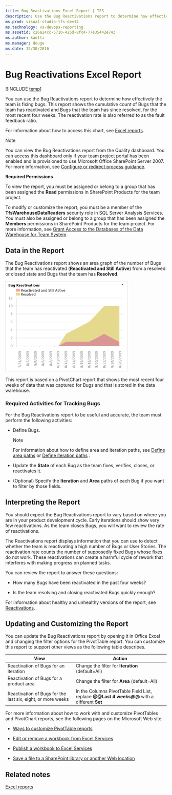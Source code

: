 ```yaml
---
title: Bug Reactivations Excel Report | TFS
description: Use the Bug Reactivations report to determine how effectively the team is fixing bugs - Team Foundation Server (TFS)
ms.prod: visual-studio-tfs-dev14
ms.technology: vs-devops-reporting
ms.assetid: c26a24cc-5710-425d-8fc4-77e35442e743
ms.author: kaelli
ms.manager: douge
ms.date: 12/30/2016
---
```

# Bug Reactivations Excel Report

[!INCLUDE [temp](../_shared/tfs-header-17-15.md)]

You can use the Bug Reactivations report to determine how effectively the team is fixing bugs. This report shows the cumulative count of Bugs that the team has reactivated and Bugs that the team has since resolved, for the most recent four weeks. The reactivation rate is also referred to as the fault feedback ratio.  
  
 For information about how to access this chart, see [Excel reports](excel-reports.md).  
  
> [!NOTE]
>  You can view the Bug Reactivations report from the Quality dashboard. You can access this dashboard only if your team project portal has been enabled and is provisioned to use Microsoft Office SharePoint Server 2007. For more information, see [Configure or redirect process guidance](../sharepoint-dashboards/configure-or-redirect-process-guidance.md).  
  
 **Required Permissions**  
  
 To view the report, you must be assigned or belong to a group that has been assigned the **Read** permissions in SharePoint Products for the team project.  
  
 To modify or customize the report, you must be a member of the **TfsWarehouseDataReaders** security role in SQL Server Analysis Services. You must also be assigned or belong to a group that has been assigned the **Members** permissions in SharePoint Products for the team project. For more information, see [Grant Access to the Databases of the Data Warehouse for Team System](../admin/grant-permissions-to-reports.md).  
  
##  <a name="Data"></a> Data in the Report  
 The Bug Reactivations report shows an area graph of the number of Bugs that the team has reactivated (**Reactivated and Still Active**) from a resolved or closed state and Bugs that the team has **Resolved**.  
  
 ![Bug Reactivations Excel Report](_img/procguid_agileexr.png "ProcGuid_AgileExR")  
  
 This report is based on a PivotChart report that shows the most recent four weeks of data that was captured for Bugs and that is stored in the data warehouse.  
  
### Required Activities for Tracking Bugs  
 For the Bug Reactivations report to be useful and accurate, the team must perform the following activities:  
  
-   Define Bugs.  
  
    > [!NOTE]
    >  For information about how to define area and iteration paths, see [Define area paths](../../work/customize/set-area-paths.md) or [Define iteration paths](../../work/customize/set-iteration-paths-sprints.md) .  
  
-   Update the **State** of each Bug as the team fixes, verifies, closes, or reactivates it.  
  
-   (Optional) Specify the **Iteration** and **Area** paths of each Bug if you want to filter by those fields.  
  
##  <a name="Interpreting"></a> Interpreting the Report  
 You should expect the Bug Reactivations report to vary based on where you are in your product development cycle. Early iterations should show very few reactivations. As the team closes Bugs, you will want to review the rate of reactivations.  
  
 The Reactivations report displays information that you can use to detect whether the team is reactivating a high number of Bugs or User Stories. The reactivation rate counts the number of supposedly fixed Bugs whose fixes do not work. These reactivations can create a harmful cycle of rework that interferes with making progress on planned tasks.  
  
 You can review the report to answer these questions:  
  
-   How many Bugs have been reactivated in the past four weeks?  
  
-   Is the team resolving and closing reactivated Bugs quickly enough?  
  
 For information about healthy and unhealthy versions of the report, see [Reactivations](../sql-reports/reactivations-report.md).  
  
##  <a name="Updating"></a> Updating and Customizing the Report  
 You can update the Bug Reactivations report by opening it in Office Excel and changing the filter options for the PivotTable report. You can customize this report to support other views as the following table describes.  
  
|View|Action|  
|----------|------------|  
|Reactivation of Bugs for an iteration|Change the filter for **Iteration** (default=All)|  
|Reactivation of Bugs for a product area|Change the filter for **Area** (default=All)|  
|Reactivation of Bugs for the last six, eight, or more weeks|In the Columns PivotTable Field List, replace **@@Last 4 weeks@@** with a different **Set**|  
  
 For more information about how to work with and customize PivotTables and PivotChart reports, see the following pages on the Microsoft Web site:  
  
-   [Ways to customize PivotTable reports](http://go.microsoft.com/fwlink/?LinkId=165722)  
  
-   [Edit or remove a workbook from Excel Services](http://go.microsoft.com/fwlink/?LinkId=165723)  
  
-   [Publish a workbook to Excel Services](http://go.microsoft.com/fwlink/?LinkId=165724)  
  
-   [Save a file to a SharePoint library or another Web location](http://go.microsoft.com/fwlink/?LinkId=165725)  
  
## Related notes  
 [Excel reports](excel-reports.md)